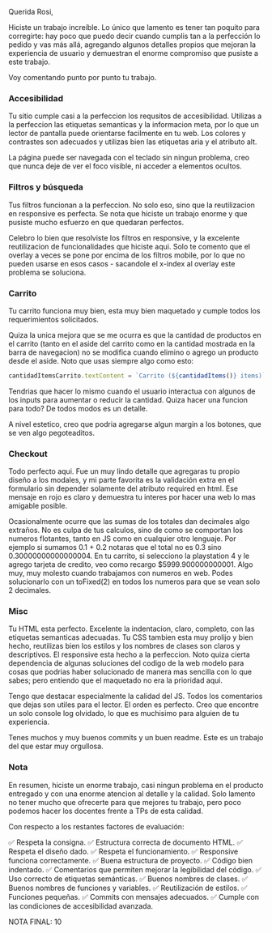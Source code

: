 Querida Rosi, 

Hiciste un trabajo increíble. Lo único que lamento es tener tan poquito para corregirte: hay poco que puedo decir cuando cumplis tan a la perfección lo pedido y vas más allá, agregando algunos detalles propios que mejoran la experiencia de usuario y demuestran el enorme compromiso que pusiste a este trabajo. 

Voy comentando punto por punto tu trabajo. 

### Accesibilidad

Tu sitio cumple casi a la perfeccion los requsitos de accesibilidad. Utilizas a la perfeccion las etiquetas semanticas y la informacion meta, por lo que un lector de pantalla puede orientarse facilmente en tu web. Los colores y contrastes son adecuados y utilizas bien las etiquetas aria y el atributo alt. 

La página puede ser navegada con el teclado sin ningun problema, creo que nunca deje de ver el foco visible, ni acceder a elementos ocultos. 

### Filtros y búsqueda

Tus filtros funcionan a la perfeccion. No solo eso, sino que la reutilizacion en responsive es perfecta. Se nota que hiciste un trabajo enorme y que pusiste mucho esfuerzo en que quedaran perfectos. 

Celebro lo bien que resolviste los filtros en responsive, y la excelente reutilizacion de funcionalidades que hiciste aqui. Solo te comento que el overlay a veces se pone por encima de los filtros mobile, por lo que no pueden usarse en esos casos - sacandole el x-index al overlay este problema se soluciona. 

### Carrito

Tu carrito funciona muy bien, esta muy bien maquetado y cumple todos los requerimientos solicitados. 

Quiza la unica mejora que se me ocurra es que la cantidad de productos en el carrito (tanto en el aside del carrito como en la cantidad mostrada en la barra de navegacion) no se modifica cuando elimino o agrego un producto desde el aside. Noto que usas siempre algo como esto:

```js
cantidadItemsCarrito.textContent = `Carrito (${cantidadItems()} items)`
```

Tendrias que hacer lo mismo cuando el usuario interactua con algunos de los inputs para aumentar o reducir la cantidad. Quiza hacer una funcion para todo? De todos modos es un detalle. 

A nivel estetico, creo que podria agregarse algun margin a los botones, que se ven algo pegoteaditos. 

### Checkout

Todo perfecto aqui. Fue un muy lindo detalle que agregaras tu propio diseño a los modales, y mi parte favorita es la validación extra en el formulario sin depender solamente del atributo required en html. Ese mensaje en rojo es claro y demuestra tu interes por hacer una web lo mas amigable posible. 

Ocasionalmente ocurre que las sumas de los totales dan decimales algo extraños. No es culpa de tus calculos, sino de como se comportan los numeros flotantes, tanto en JS como en cualquier otro lenguaje. Por ejemplo si sumamos 0.1 + 0.2 notaras que el total no es 0.3 sino 0.30000000000000004. En tu carrito, si selecciono la playstation 4 y le agrego tarjeta de credito, veo como recargo $5999.900000000001. Algo muy, muy molesto cuando trabajamos con numeros en web. Podes solucionarlo con un toFixed(2) en todos los numeros para que se vean solo 2 decimales.

### Misc 

Tu HTML esta perfecto. Excelente la indentacion, claro, completo, con las etiquetas semanticas adecuadas. Tu CSS tambien esta muy prolijo y bien hecho, reutilizas bien los estilos y los nombres de clases son claros y descriptivos.  El responsive esta hecho a la perfeccion. Noto quiza cierta dependencia de algunas soluciones del codigo de la web modelo para cosas que podrias haber solucionado de manera mas sencilla con lo que sabes; pero entiendo que el maquetado no era la prioridad aqui. 

Tengo que destacar especialmente la calidad del JS. Todos los comentarios que dejas son utiles para el lector. El orden es perfecto. Creo que encontre un solo console log olvidado, lo que es muchisimo para alguien de tu experiencia. 

Tenes muchos y muy buenos commits y un buen readme. Este es un trabajo del que estar muy orgullosa. 

### Nota 

En resumen, hiciste un enorme trabajo, casi ningun problema en el producto entregado y con una enorme atencion al detalle y la calidad. Solo lamento no tener mucho que ofrecerte para que mejores tu trabajo, pero poco podemos hacer los docentes frente a TPs de esta calidad. 

Con respecto a los restantes factores de evaluación: 

✅ Respeta la consigna.
✅ Estructura correcta de documento HTML.
✅ Respeta el diseño dado.
✅ Respeta el funcionamiento.
✅ Responsive funciona correctamente.
✅ Buena estructura de proyecto.
✅ Código bien indentado.
✅ Comentarios que permiten mejorar la legibilidad del código.
✅ Uso correcto de etiquetas semánticas.
✅ Buenos nombres de clases.
✅ Buenos nombres de funciones y variables.
✅ Reutilización de estilos.
✅ Funciones pequeñas.
✅ Commits con mensajes adecuados.
✅  Cumple con las condiciones de accesibilidad avanzada.

NOTA FINAL: 10

